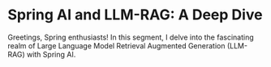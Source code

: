 # Spring AI and LLM-RAG: A Deep Dive

Greetings, Spring enthusiasts! In this segment, I delve into the fascinating realm of Large Language Model Retrieval Augmented Generation (LLM-RAG) with Spring AI.